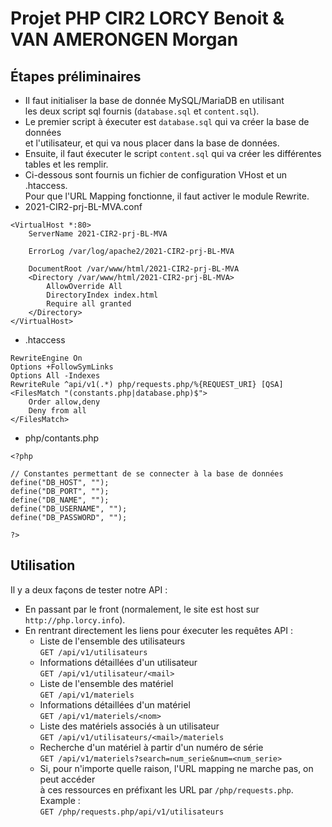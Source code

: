# Projet PHP CIR2 LORCY Benoit & VAN AMERONGEN Morgan

## Étapes préliminaires

- Il faut initialiser la base de donnée MySQL/MariaDB en utilisant<br>
  les deux script sql fournis (`database.sql` et `content.sql`).<br>
- Le premier script à éxecuter est `database.sql` qui va créer la base de données<br>
  et l'utilisateur, et qui va nous placer dans la base de données.<br>
- Ensuite, il faut éxecuter le script `content.sql` qui va créer les différentes
  tables et les remplir.
- Ci-dessous sont fournis un fichier de configuration VHost et un .htaccess.<br>
  Pour que l'URL Mapping fonctionne, il faut activer le module Rewrite.
- 2021-CIR2-prj-BL-MVA.conf

```
<VirtualHost *:80>
    ServerName 2021-CIR2-prj-BL-MVA

    ErrorLog /var/log/apache2/2021-CIR2-prj-BL-MVA

    DocumentRoot /var/www/html/2021-CIR2-prj-BL-MVA
    <Directory /var/www/html/2021-CIR2-prj-BL-MVA>
        AllowOverride All
        DirectoryIndex index.html
        Require all granted
    </Directory>
</VirtualHost>
```

- .htaccess

```
RewriteEngine On
Options +FollowSymLinks
Options All -Indexes
RewriteRule ^api/v1(.*) php/requests.php/%{REQUEST_URI} [QSA]
<FilesMatch "(constants.php|database.php)$">
    Order allow,deny
    Deny from all
</FilesMatch>
```

- php/contants.php

```
<?php

// Constantes permettant de se connecter à la base de données
define("DB_HOST", "");
define("DB_PORT", "");
define("DB_NAME", "");
define("DB_USERNAME", "");
define("DB_PASSWORD", "");

?>
```

## Utilisation

Il y a deux façons de tester notre API :

- En passant par le front (normalement, le site est host sur `http://php.lorcy.info`).
- En rentrant directement les liens pour éxecuter les requêtes API :
  - Liste de l'ensemble des utilisateurs<br>
    `GET /api/v1/utilisateurs`
  - Informations détaillées d'un utilisateur<br>
    `GET /api/v1/utilisateur/<mail>`
  - Liste de l'ensemble des matériel<br>
    `GET /api/v1/materiels`
  - Informations détaillées d'un matériel<br>
    `GET /api/v1/materiels/<nom>`
  - Liste des matériels associés à un utilisateur<br>
    `GET /api/v1/utilisateurs/<mail>/materiels`
  - Recherche d'un matériel à partir d'un numéro de série<br>
    `GET /api/v1/materiels?search=num_serie&num=<num_serie>`
  - Si, pour n'importe quelle raison, l'URL mapping ne marche pas, on peut accéder<br>
    à ces ressources en préfixant les URL par `/php/requests.php`. Example :<br>
    `GET /php/requests.php/api/v1/utilisateurs`
